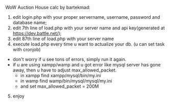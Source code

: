 WoW Auction House calc by bartekmad:

1. edit login.php with your proper servername, username, password and database name;
2. edit 7th line of load.php with your server name and api key(generated at https://dev.battle.net/);
3. edit 87th line of load.php with your server name
4. execute load.php every time u want to actualize your db. (u can set task with cronjob)
  - don't worry if u see tons of errors, simply run it again.
  - if u are using xampp/wamp and u got error like mysql server has gone away, then u have to adjust max_allowed_packet.
      * in xampp find xampp/mysql/bin/my.ini
      * in wamp find wamp/bin/mysql/mysql/my.ini
      * and set max_allowed_packet = 200M
5. enjoy
